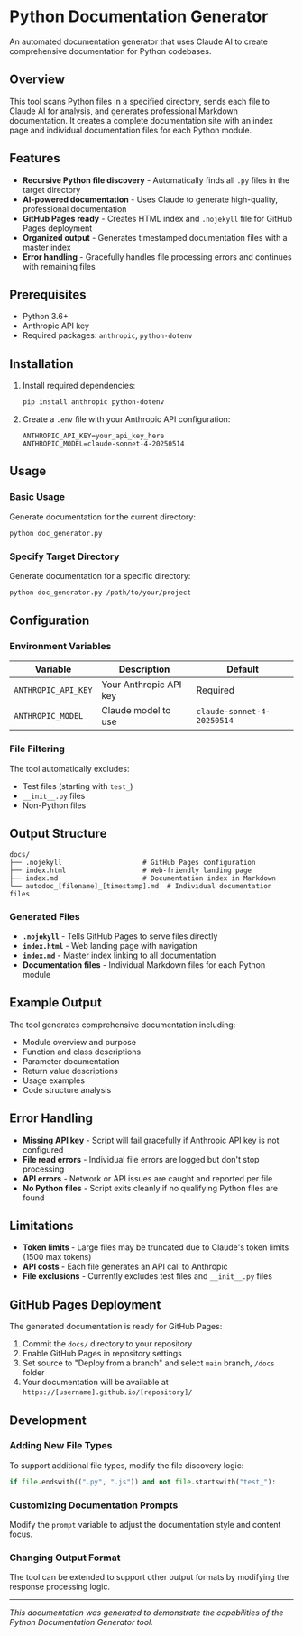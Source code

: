 <!--
This documentation was auto-generated by Claude on 2025-05-31T15-51-27.
Source file: ./tools/autodoc.py
-->

# Python Documentation Generator

An automated documentation generator that uses Claude AI to create comprehensive documentation for Python codebases.

## Overview

This tool scans Python files in a specified directory, sends each file to Claude AI for analysis, and generates professional Markdown documentation. It creates a complete documentation site with an index page and individual documentation files for each Python module.

## Features

- **Recursive Python file discovery** - Automatically finds all `.py` files in the target directory
- **AI-powered documentation** - Uses Claude to generate high-quality, professional documentation
- **GitHub Pages ready** - Creates HTML index and `.nojekyll` file for GitHub Pages deployment
- **Organized output** - Generates timestamped documentation files with a master index
- **Error handling** - Gracefully handles file processing errors and continues with remaining files

## Prerequisites

- Python 3.6+
- Anthropic API key
- Required packages: `anthropic`, `python-dotenv`

## Installation

1. Install required dependencies:
   ```bash
   pip install anthropic python-dotenv
   ```

2. Create a `.env` file with your Anthropic API configuration:
   ```env
   ANTHROPIC_API_KEY=your_api_key_here
   ANTHROPIC_MODEL=claude-sonnet-4-20250514
   ```

## Usage

### Basic Usage

Generate documentation for the current directory:
```bash
python doc_generator.py
```

### Specify Target Directory

Generate documentation for a specific directory:
```bash
python doc_generator.py /path/to/your/project
```

## Configuration

### Environment Variables

| Variable | Description | Default |
|----------|-------------|---------|
| `ANTHROPIC_API_KEY` | Your Anthropic API key | Required |
| `ANTHROPIC_MODEL` | Claude model to use | `claude-sonnet-4-20250514` |

### File Filtering

The tool automatically excludes:
- Test files (starting with `test_`)
- `__init__.py` files
- Non-Python files

## Output Structure

```
docs/
├── .nojekyll                    # GitHub Pages configuration
├── index.html                   # Web-friendly landing page
├── index.md                     # Documentation index in Markdown
└── autodoc_[filename]_[timestamp].md  # Individual documentation files
```

### Generated Files

- **`.nojekyll`** - Tells GitHub Pages to serve files directly
- **`index.html`** - Web landing page with navigation
- **`index.md`** - Master index linking to all documentation
- **Documentation files** - Individual Markdown files for each Python module

## Example Output

The tool generates comprehensive documentation including:

- Module overview and purpose
- Function and class descriptions
- Parameter documentation
- Return value descriptions
- Usage examples
- Code structure analysis

## Error Handling

- **Missing API key** - Script will fail gracefully if Anthropic API key is not configured
- **File read errors** - Individual file errors are logged but don't stop processing
- **API errors** - Network or API issues are caught and reported per file
- **No Python files** - Script exits cleanly if no qualifying Python files are found

## Limitations

- **Token limits** - Large files may be truncated due to Claude's token limits (1500 max tokens)
- **API costs** - Each file generates an API call to Anthropic
- **File exclusions** - Currently excludes test files and `__init__.py` files

## GitHub Pages Deployment

The generated documentation is ready for GitHub Pages:

1. Commit the `docs/` directory to your repository
2. Enable GitHub Pages in repository settings
3. Set source to "Deploy from a branch" and select `main` branch, `/docs` folder
4. Your documentation will be available at `https://[username].github.io/[repository]/`

## Development

### Adding New File Types

To support additional file types, modify the file discovery logic:

```python
if file.endswith((".py", ".js")) and not file.startswith("test_"):
```

### Customizing Documentation Prompts

Modify the `prompt` variable to adjust the documentation style and content focus.

### Changing Output Format

The tool can be extended to support other output formats by modifying the response processing logic.

---

*This documentation was generated to demonstrate the capabilities of the Python Documentation Generator tool.*